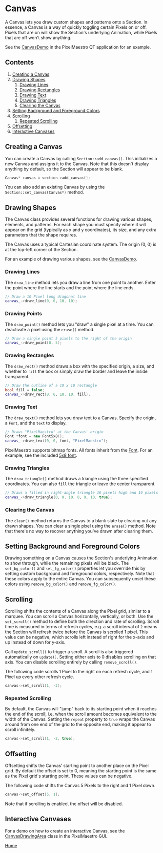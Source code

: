 # Canvas
A Canvas lets you draw custom shapes and patterns onto a Section. In essence, a Canvas is a way of quickly toggling certain Pixels on or off. Pixels that are on will show the Section's underlying Animation, while Pixels that are off won't show anything.

See the [CanvasDemo](../gui/demo/canvasdemo.cpp) in the PixelMaestro QT application for an example.

## Contents
1. [Creating a Canvas](#creating-a-canvas)
2. [Drawing Shapes](#drawing-shapes)
	1. [Drawing Lines](#drawing-lines)
	2. [Drawing Rectangles](#drawing-rectangles)
	3. [Drawing Text](#drawing-text)
	4. [Drawing Triangles](#drawing-triangles)
	5. [Clearing the Canvas](#clearing-the-canvas)
3. [Setting Background and Foreground Colors](#setting-background-and-foreground-colors)
4. [Scrolling](#scrolling)
	1. [Repeated Scrolling](#repeated-scrolling)
5. [Offsetting](#offsetting)
6. [Interactive Canvases](#interactive-canvases)

## Creating a Canvas
You can create a Canvas by calling `Section::add_canvas()`. This initializes a new Canvas and assigns it to the Canvas. Note that this doesn't display anything by default, so the Section will appear to be blank.

```c++
Canvas* canvas = section->add_canvas();
```

You can also add an existing Canvas by using the `Section::set_canvas(Canvas*)` method.

## Drawing Shapes
The Canvas class provides several functions for drawing various shapes, elements, and patterns. For each shape you must specify where it will appear on the grid (typically as x and y coordinates), its size, and any extra parameters that the shape requires.

The Canvas uses a typical Cartesian coordinate system. The origin (0, 0) is at the top-left corner of the Section.

For an example of drawing various shapes, see the [CanvasDemo](../gui/demo/canvasdemo.cpp).

### Drawing Lines
The `draw_line` method lets you draw a line from one point to another. Enter the point where the line starts and the point where the line ends.

```c++
// Draw a 10 Pixel long diagonal line
canvas_->draw_line(0, 0, 10, 10);
```

### Drawing Points
The `draw_point()` method lets you "draw" a single pixel at a time. You can deactivate a pixel using the `erase()` method.

```c++
// Draw a single point 5 pixels to the right of the origin
canvas_->draw_point(0, 5);
```

### Drawing Rectangles
The `draw_rect()` method draws a box with the specified origin, a size, and whether to `fill` the box or simply draw the border and leave the inside transparent.

```c++
// Draw the outline of a 10 x 10 rectangle 
bool fill = false;
canvas_->draw_rect(0, 0, 10, 10, fill);
```

### Drawing Text
The `draw_text()` method lets you draw text to a Canvas. Specify the origin, a `Font`, and the `text` to display.

```c++
// Draws "PixelMaestro" at the Canvas' origin
Font *font = new Font5x8();
canvas_->draw_text(0, 0, font, "PixelMaestro");
```

PixelMaestro supports bitmap fonts. All fonts inherit from the [Font](../src/canvas/fonts/font.h). For an example, see the included [5x8 font](../src/canvas/fonts/font5x8.h).

### Drawing Triangles
The `draw_triangle()` method draws a triangle using the three specified coordinates. You can also `fill` the triangle or leave the center transparent.

```c++
// Draws a filled in right-angle triangle 10 pixels high and 10 pixels wide
canvas_->draw_triangle(0, 0, 10, 0, 0, 10, true);
```

### Clearing the Canvas
The `clear()` method returns the Canvas to a blank slate by clearing out any drawn shapes. You can clear a single pixel using the `erase()` method. Note that there's no way to recover anything you've drawn after clearing them.

## Setting Background and Foreground Colors
Drawing something on a Canvas causes the Section's underlying Animation to show through, while the remaining pixels will be black. The `set_bg_color()` and `set_fg_color()` properties let you override this by setting custom background and foreground colors, respectively. Note that these colors apply to the entire Canvas. You can subsequently unset these colors using `remove_bg_color()` and `remove_fg_color()`.

## Scrolling
Scrolling shifts the contents of a Canvas along the Pixel grid, similar to a marquee. You can scroll a Canvas horizontally, vertically, or both. Use the `set_scroll()` method to define both the direction and rate of scrolling. Scroll time is measured in terms of refresh cycles, e.g. a scroll interval of `2` means the Section will refresh twice before the Canvas is scrolled 1 pixel. This value can be negative, which scrolls left instead of right for the x-axis and up instead of down for y-axis.

Call `update_scroll()` to trigger a scroll. A scroll is also triggered automatically on `update()`. Setting either axis to 0 disables scrolling on that axis. You can disable scrolling entirely by calling `remove_scroll()`.

The following code scrolls 1 Pixel to the right on each refresh cycle, and 1 Pixel up every other refresh cycle.

```c++
canvas->set_scroll(1, -2);
```

### Repeated Scrolling
By default, the Canvas will "jump" back to its starting point when it reaches the end of the scroll, i.e, when the scroll amount becomes equivalent to the width of the Canvas. Setting the `repeat` property to `true` wraps the Canvas around from one end of the grid to the opposite end, making it appear to scroll infinitely.

```c++
canvas->set_scroll(1, -2, true);
```

## Offsetting
Offsetting shifts the Canvas' starting point to another place on the Pixel grid. By default the offset is set to 0, meaning the starting point is the same as the Pixel grid's starting point. These values can be negative.

The following code shifts the Canvas 5 Pixels to the right and 1 Pixel down.
```c++
canvas->set_offset(5, 1);
```

Note that if scrolling is enabled, the offset will be disabled.

## Interactive Canvases
For a demo on how to create an interactive Canvas, see the [CanvasDrawingArea](../gui/drawingarea/canvasdrawingarea.h) class in the PixelMaestro GUI.

[Home](README.md)
